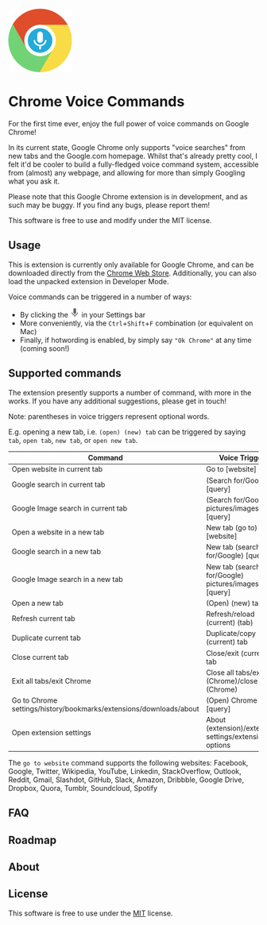 ![Logo](https://raw.githubusercontent.com/JulianLaval/chrome-voice-commands/master/img/icon128.png) 
# Chrome Voice Commands 
For the first time ever, enjoy the full power of voice commands on Google Chrome!

In its current state, Google Chrome only supports "voice searches" from new tabs and the Google.com homepage. Whilst that's already pretty cool, I felt it'd be cooler to build a fully-fledged voice command system, accessible from (almost) any webpage, and allowing for more than simply Googling what you ask it.
                                    
Please note that this Google Chrome extension is in development, and as such may be buggy. If you find any bugs, please report them!

This software is free to use and modify under the MIT license.

## Usage
This is extension is currently only available for Google Chrome, and can be downloaded directly from the [Chrome Web Store](https://chrome.google.com/webstore/category/apps). Additionally, you can also load the unpacked extension in Developer Mode.

Voice commands can be triggered in a number of ways:

- By clicking the ![Browser icon](https://raw.githubusercontent.com/JulianLaval/chrome-voice-commands/master/img/browser-icon19.png) in your Settings bar
- More conveniently, via the `Ctrl`+`Shift`+`F` combination (or equivalent on Mac)
- Finally, if hotwording is enabled, by simply say `"Ok Chrome"` at any time (coming soon!)

## Supported commands

The extension presently supports a number of command, with more in the works. If you have any additional suggestions, please get in touch!

Note: parentheses in voice triggers represent optional words.

E.g. opening a new tab, i.e. `(open) (new) tab` can be triggered by saying `tab`, `open tab`, `new tab`, or `open new tab`.

Command | Voice Trigger
--- | ---
Open website in current tab | Go to [website]
Google search in current tab | (Search for/Google) [query]
Google Image search in current tab | (Search for/Google) pictures/images of [query]
Open a website in a new tab | New tab (go to) [website]
Google search in a new tab | New tab (search for/Google) [query]
Google Image search in a new tab | New tab (search for/Google) pictures/images of [query]
Open a new tab | (Open) (new) tab
Refresh current tab | Refresh/reload (current) (tab)
Duplicate current tab | Duplicate/copy (current) tab
Close current tab | Close/exit (current) tab
Exit all tabs/exit Chrome | Close all tabs/exit (Chrome)/close (Chrome)
Go to Chrome settings/history/bookmarks/extensions/downloads/about | (Open) Chrome [query]
Open extension settings | About (extension)/extension settings/extension options

The `go to website` command supports the following websites:
Facebook, Google, Twitter, Wikipedia, YouTube, Linkedin, StackOverflow, Outlook, Reddit, Gmail,
Slashdot, GitHub, Slack, Amazon, Dribbble, Google Drive, Dropbox, Quora, Tumblr, Soundcloud, Spotify

## FAQ

## Roadmap

## About

## License
This software is free to use under the [MIT](https://github.com/JulianLaval/chrome-voice-commands/blob/master/LICENSE) license.